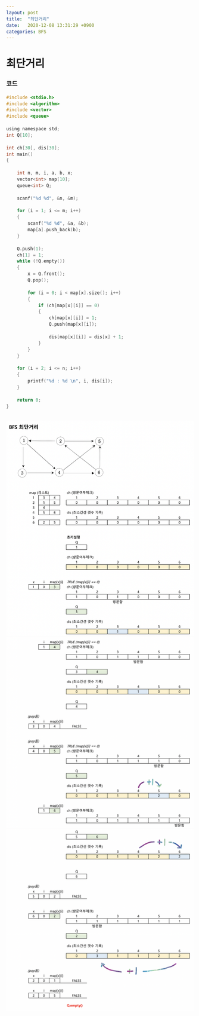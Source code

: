 ```yaml
---
layout: post
title:  "최단거리"
date:   2020-12-08 13:31:29 +0900
categories: BFS
---
```

# 최단거리

### 코드

```c
#include <stdio.h>
#include <algorithm>
#include <vector>
#include <queue>

using namespace std;
int Q[10];

int ch[30], dis[30];
int main()
{

    int n, m, i, a, b, x;
    vector<int> map[10];
    queue<int> Q;

    scanf("%d %d", &n, &m);

    for (i = 1; i <= m; i++)
    {
        scanf("%d %d", &a, &b);
        map[a].push_back(b);
    }

    Q.push(1);
    ch[1] = 1;
    while (!Q.empty())
    {
        x = Q.front();
        Q.pop();

        for (i = 0; i < map[x].size(); i++)
        {
            if (ch[map[x][i]] == 0)
            {
                ch[map[x][i]] = 1;
                Q.push(map[x][i]);

                dis[map[x][i]] = dis[x] + 1;
            }
        }
    }

    for (i = 2; i <= n; i++)
    {
        printf("%d : %d \n", i, dis[i]);
    }

    return 0;
}
```

<br/>
<img src="/public/img/70-1.png" style="zoom:62%;"  />
<br/>
<img src="/public/img/70-2.png" style="zoom:62%;"  />
<br/>
<img src="/public/img/70-3.png" style="zoom:62%;"  />
<br/>
